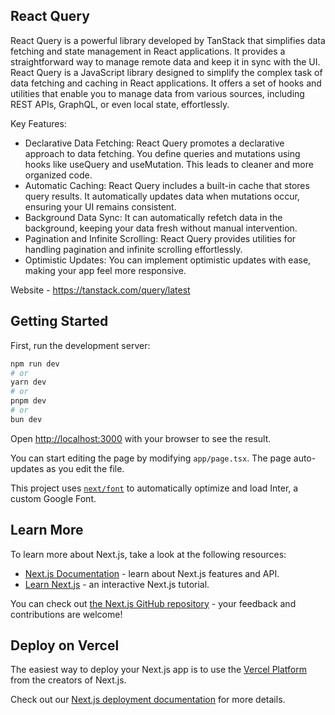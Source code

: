 ## React Query

React Query is a powerful library developed by TanStack that simplifies data fetching and state management in React applications. It provides a straightforward way to manage remote data and keep it in sync with the UI.
React Query is a JavaScript library designed to simplify the complex task of data fetching and caching in React applications. It offers a set of hooks and utilities that enable you to manage data from various sources, including REST APIs, GraphQL, or even local state, effortlessly.

Key Features:

- Declarative Data Fetching: React Query promotes a declarative approach to data fetching. You define queries and mutations using hooks like useQuery and useMutation. This leads to cleaner and more organized code.
- Automatic Caching: React Query includes a built-in cache that stores query results. It automatically updates data when mutations occur, ensuring your UI remains consistent.
- Background Data Sync: It can automatically refetch data in the background, keeping your data fresh without manual intervention.
- Pagination and Infinite Scrolling: React Query provides utilities for handling pagination and infinite scrolling effortlessly.
- Optimistic Updates: You can implement optimistic updates with ease, making your app feel more responsive.

Website - https://tanstack.com/query/latest

## Getting Started

First, run the development server:

```bash
npm run dev
# or
yarn dev
# or
pnpm dev
# or
bun dev
```

Open [http://localhost:3000](http://localhost:3000) with your browser to see the result.

You can start editing the page by modifying `app/page.tsx`. The page auto-updates as you edit the file.

This project uses [`next/font`](https://nextjs.org/docs/basic-features/font-optimization) to automatically optimize and load Inter, a custom Google Font.

## Learn More

To learn more about Next.js, take a look at the following resources:

- [Next.js Documentation](https://nextjs.org/docs) - learn about Next.js features and API.
- [Learn Next.js](https://nextjs.org/learn) - an interactive Next.js tutorial.

You can check out [the Next.js GitHub repository](https://github.com/vercel/next.js/) - your feedback and contributions are welcome!

## Deploy on Vercel

The easiest way to deploy your Next.js app is to use the [Vercel Platform](https://vercel.com/new?utm_medium=default-template&filter=next.js&utm_source=create-next-app&utm_campaign=create-next-app-readme) from the creators of Next.js.

Check out our [Next.js deployment documentation](https://nextjs.org/docs/deployment) for more details.

